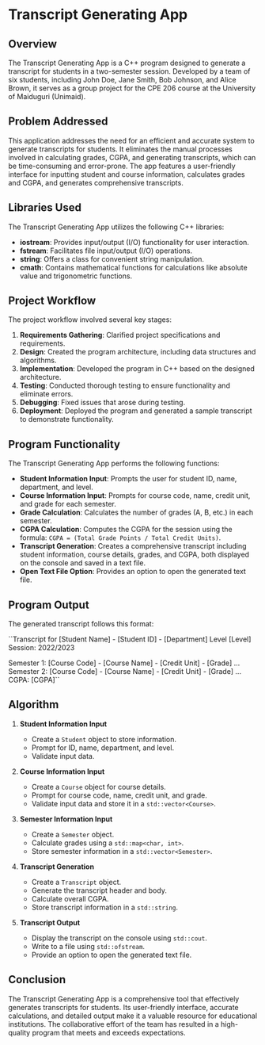 # Transcript Generating App

## Overview

The Transcript Generating App is a C++ program designed to generate a transcript for students in a two-semester session. Developed by a team of six students, including John Doe, Jane Smith, Bob Johnson, and Alice Brown, it serves as a group project for the CPE 206 course at the University of Maiduguri (Unimaid).

## Problem Addressed

This application addresses the need for an efficient and accurate system to generate transcripts for students. It eliminates the manual processes involved in calculating grades, CGPA, and generating transcripts, which can be time-consuming and error-prone. The app features a user-friendly interface for inputting student and course information, calculates grades and CGPA, and generates comprehensive transcripts.

## Libraries Used

The Transcript Generating App utilizes the following C++ libraries:

- **iostream**: Provides input/output (I/O) functionality for user interaction.
- **fstream**: Facilitates file input/output (I/O) operations.
- **string**: Offers a class for convenient string manipulation.
- **cmath**: Contains mathematical functions for calculations like absolute value and trigonometric functions.

## Project Workflow

The project workflow involved several key stages:

1. **Requirements Gathering**: Clarified project specifications and requirements.
2. **Design**: Created the program architecture, including data structures and algorithms.
3. **Implementation**: Developed the program in C++ based on the designed architecture.
4. **Testing**: Conducted thorough testing to ensure functionality and eliminate errors.
5. **Debugging**: Fixed issues that arose during testing.
6. **Deployment**: Deployed the program and generated a sample transcript to demonstrate functionality.

## Program Functionality

The Transcript Generating App performs the following functions:

- **Student Information Input**: Prompts the user for student ID, name, department, and level.
- **Course Information Input**: Prompts for course code, name, credit unit, and grade for each semester.
- **Grade Calculation**: Calculates the number of grades (A, B, etc.) in each semester.
- **CGPA Calculation**: Computes the CGPA for the session using the formula: `CGPA = (Total Grade Points / Total Credit Units)`.
- **Transcript Generation**: Creates a comprehensive transcript including student information, course details, grades, and CGPA, both displayed on the console and saved in a text file.
- **Open Text File Option**: Provides an option to open the generated text file.

## Program Output

The generated transcript follows this format:

``Transcript for [Student Name] - [Student ID] - [Department] Level [Level] Session: 2022/2023

Semester 1: [Course Code] - [Course Name] - [Credit Unit] - [Grade] ... Semester 2: [Course Code] - [Course Name] - [Credit Unit] - [Grade] ... CGPA: [CGPA]``

## Algorithm

1. **Student Information Input**
   - Create a `Student` object to store information.
   - Prompt for ID, name, department, and level.
   - Validate input data.

2. **Course Information Input**
   - Create a `Course` object for course details.
   - Prompt for course code, name, credit unit, and grade.
   - Validate input data and store it in a `std::vector<Course>`.

3. **Semester Information Input**
   - Create a `Semester` object.
   - Calculate grades using a `std::map<char, int>`.
   - Store semester information in a `std::vector<Semester>`.

4. **Transcript Generation**
   - Create a `Transcript` object.
   - Generate the transcript header and body.
   - Calculate overall CGPA.
   - Store transcript information in a `std::string`.

5. **Transcript Output**
   - Display the transcript on the console using `std::cout`.
   - Write to a file using `std::ofstream`.
   - Provide an option to open the generated text file.

## Conclusion

The Transcript Generating App is a comprehensive tool that effectively generates transcripts for students. Its user-friendly interface, accurate calculations, and detailed output make it a valuable resource for educational institutions. The collaborative effort of the team has resulted in a high-quality program that meets and exceeds expectations.
